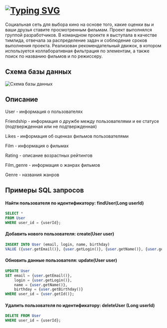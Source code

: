 # [![Typing SVG](https://readme-typing-svg.demolab.com?font=Fira+Code&weight=600&size=40&pause=10000&color=36A2F7&width=435&height=56&lines=FILM-TO-WATCH)](https://git.io/typing-svg)
Социальная сеть для выбора кино на основе того, какие оценки вы и ваши друзья ставите просмотренным фильмам.
Проект выполнялся группой разработчиков. В командном проекте я выступала в качестве тимлида, отвечала за распределение задач и соблюдение сроков выполнения проекта.
Реализован рекомендательный движок, в котором используется коллаборативная фильтрация по элементам, а также поиск по названию фильмов и по режиссеру.

## Схема базы данных 
![Схема базы данных](https://github.com/IvchenkoElena/java-filmorate/blob/main/src/main/resources/Filmorate%20(3).png)

## Описание
User - информация о пользователях

Friendship - информация о дружбе между пользователями и ее статусе (подтвержденная или не подтвержденная)

Likes - информация об оценках фильмов пользователями

Film - информация о фильмах

Rating - описание возрастных рейтингов

Film_genre - информация о жанрах фильмов

Genre - названия жанров

## Примеры SQL запросов


#### Найти пользователя по идентификатору: findUser(Long userId)
```sql
SELECT *
FROM User
WHERE user_id = {userId};
```
#### Добавить нового пользователя: create(User user)
```sql
INSERT INTO User (email, login, name, birthday)
VALUE ({user.getEmail()}, {user.getLogin()}, {user.getName()}, {user.getBirthday()});
```

#### Обновить данные пользователя: update(User user)
```sql
UPDATE User 
SET email = {user.getEmail()}, 
    login = {user.getLogin()}, 
    name = {user.getName()}, 
    birthday = {user.getBirthday()}
WHERE user_id = {user.getId()};
```

#### Удалить пользователя по идентификатору: deleteUser (Long userId)
```sql
DELETE FROM User
WHERE user_id = {userId};
```

